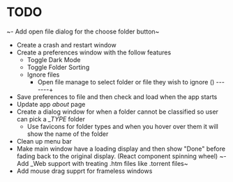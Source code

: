 # TODO

~- Add open file dialog for the choose folder button~
- Create a crash and restart window
- Create a preferences window with the follow features
    - Toggle Dark Mode
    - Toggle Folder Sorting
    - Ignore files
        - Open file manage to select folder or file they wish to ignore () -------+
- Save preferences to file and then check and load when the app starts
- Update app *about* page
- Create a dialog window for when a folder cannot be classified so user can pick a *_TYPE* folder
    - Use favicons for folder types and when you hover over them it will show the name of the folder
- Clean up menu bar
- Make main window have a loading display and then show "Done" before fading back to the original display. (React component spinning wheel)
~- Add _Web support with treating .htm files like .torrent files~
- Add mouse drag supprt for frameless windows